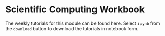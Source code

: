 # Scientific Computing Workbook

The weekly tutorials for this module can be found here. Select `ipynb` from the `download` button to download the tutorials in notebook form.
